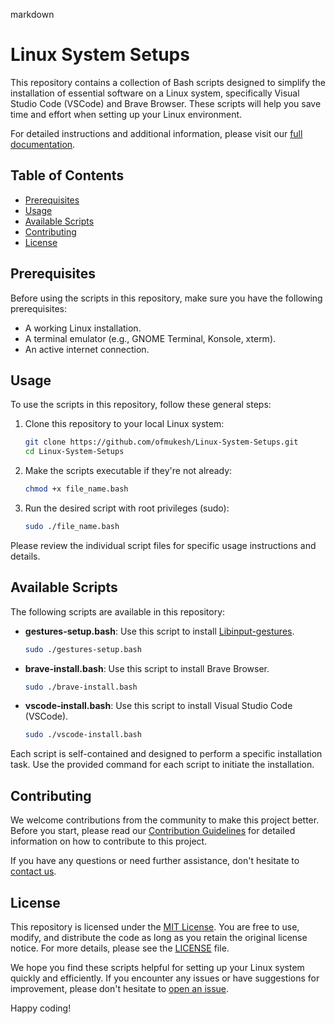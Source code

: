markdown
# Linux System Setups

This repository contains a collection of Bash scripts designed to simplify the installation of essential software on a Linux system, specifically Visual Studio Code (VSCode) and Brave Browser. These scripts will help you save time and effort when setting up your Linux environment.

For detailed instructions and additional information, please visit our [full documentation](https://marco-7.notion.site/Linux-System-Setup-8e7942bf011f424a99cdf81260b81816?pvs=4).

## Table of Contents

- [Prerequisites](#prerequisites)
- [Usage](#usage)
- [Available Scripts](#available-scripts)
- [Contributing](#contributing)
- [License](#license)

## Prerequisites

Before using the scripts in this repository, make sure you have the following prerequisites:

- A working Linux installation.
- A terminal emulator (e.g., GNOME Terminal, Konsole, xterm).
- An active internet connection.

## Usage

To use the scripts in this repository, follow these general steps:

1. Clone this repository to your local Linux system:

   ```bash
   git clone https://github.com/ofmukesh/Linux-System-Setups.git
   cd Linux-System-Setups
   ```

2. Make the scripts executable if they're not already:

   ```bash
   chmod +x file_name.bash
   ```

3. Run the desired script with root privileges (sudo):

   ```bash
   sudo ./file_name.bash
   ```

Please review the individual script files for specific usage instructions and details.

## Available Scripts

The following scripts are available in this repository:

- **gestures-setup.bash**: Use this script to install [Libinput-gestures](https://github.com/bulletmark/libinput-gestures#readme).
  ```bash
  sudo ./gestures-setup.bash
  ```

- **brave-install.bash**: Use this script to install Brave Browser.

  ```bash
  sudo ./brave-install.bash
  ```

- **vscode-install.bash**: Use this script to install Visual Studio Code (VSCode).

  ```bash
  sudo ./vscode-install.bash
  ```

Each script is self-contained and designed to perform a specific installation task. Use the provided command for each script to initiate the installation.

## Contributing

We welcome contributions from the community to make this project better. Before you start, please read our [Contribution Guidelines](CONTRIBUTING.md) for detailed information on how to contribute to this project.

If you have any questions or need further assistance, don't hesitate to [contact us](mailto:of.mukesh@gmail.com).

## License

This repository is licensed under the [MIT License](LICENSE). You are free to use, modify, and distribute the code as long as you retain the original license notice. For more details, please see the [LICENSE](LICENSE) file.

We hope you find these scripts helpful for setting up your Linux system quickly and efficiently. If you encounter any issues or have suggestions for improvement, please don't hesitate to [open an issue](https://github.com/ofmukesh/Linux-System-Setups/issues).

Happy coding!